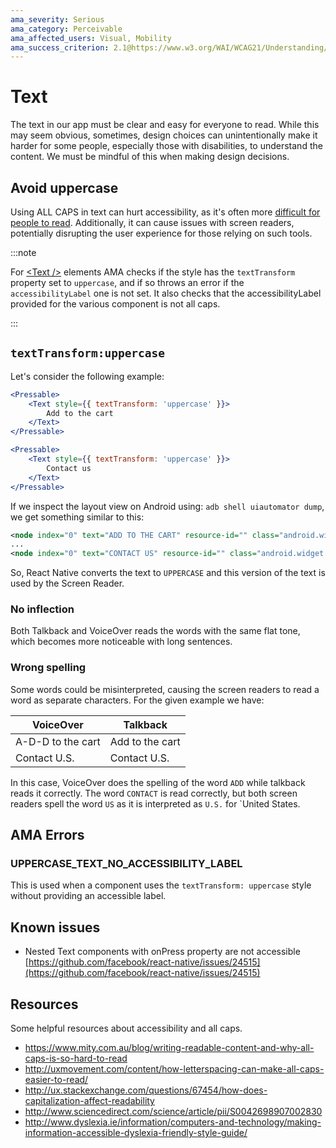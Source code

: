 ```yaml
---
ama_severity: Serious
ama_category: Perceivable
ama_affected_users: Visual, Mobility
ama_success_criterion: 2.1@https://www.w3.org/WAI/WCAG21/Understanding/distinguishable
---
```


# Text

The text in our app must be clear and easy for everyone to read.
While this may seem obvious, sometimes, design choices can unintentionally make it harder for some people, especially those with disabilities, to understand the content. We must be mindful of this when making design decisions.

## Avoid uppercase

<Serious label padding />

Using ALL CAPS in text can hurt accessibility, as it's often more [difficult for people to read](https://www.mity.com.au/blog/writing-readable-content-and-why-all-caps-is-so-hard-to-read).
Additionally, it can cause issues with screen readers, potentially disrupting the user experience for those relying on such tools.

:::note

For [&lt;Text /&gt;](../components/Text.md) elements AMA checks if the style has the `textTransform` property set to `uppercase`, and if so throws an error if the `accessibilityLabel` one is not set.
It also checks that the accessibilityLabel provided for the various component is not all caps.

:::

## `textTransform:uppercase`

<Serious label padding />

Let's consider the following example:

```jsx
<Pressable>
    <Text style={{ textTransform: 'uppercase' }}>
        Add to the cart
    </Text>
</Pressable>

<Pressable>
    <Text style={{ textTransform: 'uppercase' }}>
        Contact us
    </Text>
</Pressable>
```

If we inspect the layout view on Android using: `adb shell uiautomator dump`, we get something similar to this:

```xml
<node index="0" text="ADD TO THE CART" resource-id="" class="android.widget.TextView" package="com.amademo" content-desc="" checkable="false" checked="false" clickable="false" enabled="true" focusable="false" focused="false" scrollable="false" long-clickable="false" password="false" selected="false" bounds="[0,243][1080,300]" />
...
<node index="0" text="CONTACT US" resource-id="" class="android.widget.TextView" package="com.amademo" content-desc="" checkable="false" checked="false" clickable="false" enabled="true" focusable="false" focused="false" scrollable="false" long-clickable="false" password="false" selected="false" bounds="[0,243][1080,300]" />
```

So, React Native converts the text to `UPPERCASE` and this version of the text is used by the Screen Reader.

### No inflection

Both Talkback and VoiceOver reads the words with the same flat tone, which becomes more noticeable with long sentences.

### Wrong spelling

Some words could be misinterpreted, causing the screen readers to read a word as separate characters.
For the given example we have:

| VoiceOver         | Talkback        |
| ----------------- | --------------- |
| A-D-D to the cart | Add to the cart |
| Contact U.S.      | Contact U.S.    |

In this case, VoiceOver does the spelling of the word `ADD` while talkback reads it correctly.
The word `CONTACT` is read correctly, but both screen readers spell the word `US` as it is interpreted as `U.S.` for `United States.

## AMA Errors

### UPPERCASE_TEXT_NO_ACCESSIBILITY_LABEL <MustNot />

This is used when a component uses the `textTransform: uppercase` style without providing an accessible label.

## Known issues

- Nested Text components with onPress property are not accessible [https://github.com/facebook/react-native/issues/24515](https://github.com/facebook/react-native/issues/24515)

## Resources

Some helpful resources about accessibility and all caps.

- https://www.mity.com.au/blog/writing-readable-content-and-why-all-caps-is-so-hard-to-read
- http://uxmovement.com/content/how-letterspacing-can-make-all-caps-easier-to-read/
- http://ux.stackexchange.com/questions/67454/how-does-capitalization-affect-readability
- http://www.sciencedirect.com/science/article/pii/S0042698907002830
- http://www.dyslexia.ie/information/computers-and-technology/making-information-accessible-dyslexia-friendly-style-guide/
